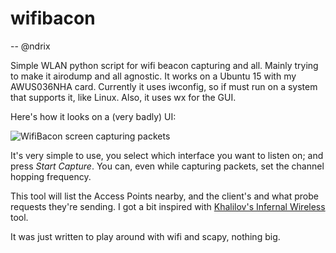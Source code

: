 # wifibacon
-- @ndrix

Simple WLAN python script for wifi beacon capturing and all.  Mainly trying to make it airodump and all agnostic.  It works on a Ubuntu 15 with my AWUS036NHA  card.  Currently it uses iwconfig, so if must run on a system that supports it, like Linux.  Also, it uses wx for the GUI.

Here's how it looks on a (very badly) UI:

![WifiBacon screen capturing packets](http://michaelhendrickx.com/misc/wifibac0n.png)

It's very simple to use, you select which interface you want to listen on; and press *Start Capture*.  You can, even while capturing packets, set the channel hopping frequency.

This tool will list the Access Points nearby, and the client's and what probe requests they're sending.  I got a bit inspired with [Khalilov's Infernal Wireless](https://github.com/entropy1337) tool.  

It was just written to play around with wifi and scapy, nothing big.
